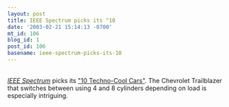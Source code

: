 ```yaml
---
layout: post
title: IEEE Spectrum picks its "10
date: '2003-02-21 15:14:13 -0700'
mt_id: 106
blog_id: 1
post_id: 106
basename: ieee-spectrum-picks-its-10
---
```

<br /><a href="http://www.spectrum.ieee.org/"><cite>IEEE Spectrum</cite></a> picks its <a href="http://www.spectrum.ieee.org/WEBONLY/publicfeature/feb03/tcar.html">"10 Techno-Cool Cars"</a>. The Chevrolet Trailblazer that switches between using 4 and 8 cylinders depending on load is especially intriguing.<br /><br /><br />
